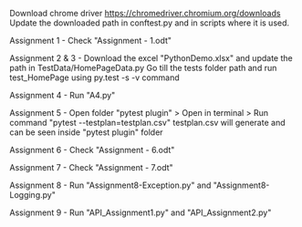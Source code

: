 Download chrome driver https://chromedriver.chromium.org/downloads
Update the downloaded path in conftest.py and in scripts where it is used. 

Assignment 1 - Check "Assignment - 1.odt"

Assignment 2 & 3 - Download the excel "PythonDemo.xlsx" and update the path in TestData/HomePageData.py
Go till the tests folder path and run test_HomePage using py.test -s -v command

Assignment 4 - Run "A4.py" 

Assignment 5 - Open folder "pytest plugin" > Open in terminal > Run command "pytest --testplan=testplan.csv"
testplan.csv will generate and can be seen inside "pytest plugin" folder 

Assignment 6 - Check "Assignment - 6.odt"

Assignment 7 - Check "Assignment - 7.odt"

Assignment 8 - Run "Assignment8-Exception.py" and "Assignment8-Logging.py"

Assignment 9 - Run "API_Assignment1.py" and "API_Assignment2.py"
